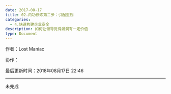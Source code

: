 ```yaml
---
date: 2017-08-17
title: 02.内功修炼第二步：引起重视
categories:
  - 4.快速构建企业安全
description: 如何让领导觉得漏洞有一定价值
type: Document
---
```


作者：Lost Maniac

协作：

最后更新时间：2018年08月17日 22:46

-----

未完成